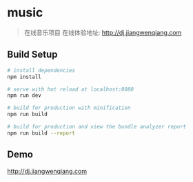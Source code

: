 # music

>在线音乐项目
在线体验地址: http://dj.jiangwenqiang.com
## Build Setup

``` bash
# install dependencies
npm install

# serve with hot reload at localhost:8080
npm run dev

# build for production with minification
npm run build

# build for production and view the bundle analyzer report
npm run build --report
```

## Demo
http://dj.jiangwenqiang.com
